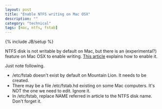 ```yaml
---
layout: post
title: "Enable NTFS writing on Mac OSX"
description: ""
category: "technical"
tags: [mac, ntfs, fstab]
---
```

{% include JB/setup %}

NTFS disk is not writable by default on Mac, but there is an (experimental?) feature on Mac OSX to enable writing. [This article](http://reviews.cnet.com/8301-13727_7-57588773-263/how-to-manually-enable-ntfs-read-and-write-in-os-x/) explains how to enable it.

Just note following.

- /etc/fstab doesn't exist by default on Mountain Lion. It needs to be created.
- There may be a file /etc/fstab.hd existing on some Mac computers. It's NOT the one we need to edit. Ignore it.
- In /etc/fstab, replace NAME referred in article to the NTFS disk name. Don't forget it.